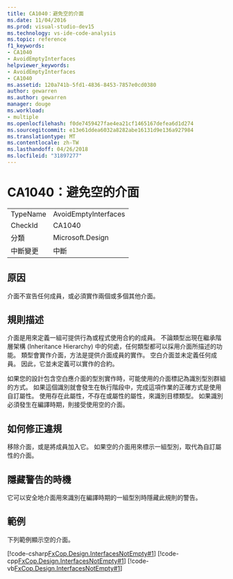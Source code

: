 ```yaml
---
title: CA1040：避免空的介面
ms.date: 11/04/2016
ms.prod: visual-studio-dev15
ms.technology: vs-ide-code-analysis
ms.topic: reference
f1_keywords:
- CA1040
- AvoidEmptyInterfaces
helpviewer_keywords:
- AvoidEmptyInterfaces
- CA1040
ms.assetid: 120a741b-5fd1-4836-8453-7857e0cd0380
author: gewarren
ms.author: gewarren
manager: douge
ms.workload:
- multiple
ms.openlocfilehash: f0de7459427fae4ea21cf1465167defea6d1d274
ms.sourcegitcommit: e13e61ddea6032a8282abe16131d9e136a927984
ms.translationtype: MT
ms.contentlocale: zh-TW
ms.lasthandoff: 04/26/2018
ms.locfileid: "31897277"
---
```

# <a name="ca1040-avoid-empty-interfaces"></a>CA1040：避免空的介面
|||
|-|-|
|TypeName|AvoidEmptyInterfaces|
|CheckId|CA1040|
|分類|Microsoft.Design|
|中斷變更|中斷|

## <a name="cause"></a>原因
 介面不宣告任何成員，或必須實作兩個或多個其他介面。

## <a name="rule-description"></a>規則描述
 介面是用來定義一組可提供行為或程式使用合約的成員。 不論類型出現在繼承階層架構 (Inheritance Hierarchy) 中的何處，任何類型都可以採用介面所描述的功能。 類型會實作介面，方法是提供介面成員的實作。 空白介面並未定義任何成員。 因此，它並未定義可以實作的合約。

 如果您的設計包含空白應介面的型別實作時，可能使用的介面標記為識別型別群組的方式。 如果這個識別就會發生在執行階段中，完成這項作業的正確方式是使用自訂屬性。 使用存在此屬性，不存在或屬性的屬性，來識別目標類型。 如果識別必須發生在編譯時期，則接受使用空的介面。

## <a name="how-to-fix-violations"></a>如何修正違規
 移除介面，或是將成員加入它。 如果空的介面用來標示一組型別，取代為自訂屬性的介面。

## <a name="when-to-suppress-warnings"></a>隱藏警告的時機
 它可以安全地介面用來識別在編譯時期的一組型別時隱藏此規則的警告。

## <a name="example"></a>範例
 下列範例顯示空的介面。

 [!code-csharp[FxCop.Design.InterfacesNotEmpty#1](../code-quality/codesnippet/CSharp/ca1040-avoid-empty-interfaces_1.cs)]
 [!code-cpp[FxCop.Design.InterfacesNotEmpty#1](../code-quality/codesnippet/CPP/ca1040-avoid-empty-interfaces_1.cpp)]
 [!code-vb[FxCop.Design.InterfacesNotEmpty#1](../code-quality/codesnippet/VisualBasic/ca1040-avoid-empty-interfaces_1.vb)]
